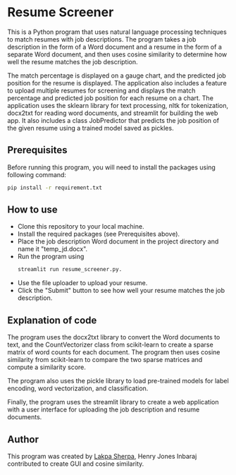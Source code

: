 # Resume Screener
This is a Python program that uses natural language processing techniques to match resumes with job descriptions. The program takes a job description in the form of a Word document and a resume in the form of a separate Word document, and then uses cosine similarity to determine how well the resume matches the job description.

The match percentage is displayed on a gauge chart, and the predicted job position for the resume is displayed. The application also includes a feature to upload multiple resumes for screening and displays the match percentage and predicted job position for each resume on a chart. The application uses the sklearn library for text processing, nltk for tokenization, docx2txt for reading word documents, and streamlit for building the web app. It also includes a class JobPredictor that predicts the job position of the given resume using a trained model saved as pickles.

## Prerequisites
Before running this program, you will need to install the packages using following command:
```sh 
pip install -r requirement.txt
```

## How to use
- Clone this repository to your local machine.
- Install the required packages (see Prerequisites above).
- Place the job description Word document in the project directory and name it "temp_jd.docx".
- Run the program using 
    ```sh
    streamlit run resume_screener.py.
    ````
- Use the file uploader to upload your resume.
- Click the "Submit" button to see how well your resume matches the job description.

## Explanation of code
The program uses the docx2txt library to convert the Word documents to text, and the CountVectorizer class from scikit-learn to create a sparse matrix of word counts for each document. The program then uses cosine similarity from scikit-learn to compare the two sparse matrices and compute a similarity score.

The program also uses the pickle library to load pre-trained models for label encoding, word vectorization, and classification.

Finally, the program uses the streamlit library to create a web application with a user interface for uploading the job description and resume documents.

## Author
This program was created by [Lakpa Sherpa](https://slakpa.com.np), 
Henry Jones Inbaraj contributed to create GUI and cosine similarity.
